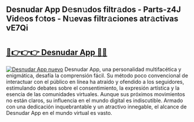 ## Desnudar App D𝚎sn𝚞dos filtr𝚊dos - Parts-z4J Vid𝚎os f𝚘tos - N𝚞evas filtr𝚊ciones atr𝚊ctivas vE7Qi

# <h2><a href="http://mba01ux.tromn.icu/?c=Desnudar+App">🔗👉👉👉 Desnudar App 🔗🔗</a></h2>

[![Desnudar App nuevo](https://i.imgur.com/pEAQMta.gif)](http://mba01ux.tromn.icu/?c=Desnudar+App)
Desnudar App, una personalidad multifacética y enigmática, desafía la comprensión fácil. Su método poco convencional de interactuar con el público en línea ha atraído y ofendido a los seguidores, estimulando debates sobre el consentimiento, la expresión artística y la esencia de las comunidades virtuales. Aunque sus próximos movimientos no están claros, su influencia en el mundo digital es indiscutible. Armado con una dedicación inquebrantable y un atractivo innegable, el alcance de Desnudar App en el mundo virtual es vasto.

